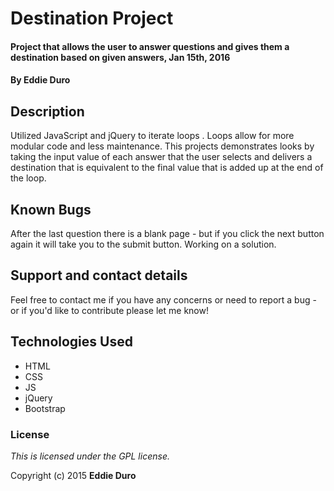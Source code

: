 # Destination Project

#### Project that allows the user to answer questions and gives them a destination based on given answers, Jan 15th, 2016

#### By Eddie Duro

## Description

Utilized JavaScript and jQuery to iterate loops . Loops allow for more modular code and less maintenance. This projects demonstrates looks by taking the input value of each answer that the user selects and delivers a destination that is equivalent to the final value that is added up at the end of the loop.


## Known Bugs

After the last question there is a blank page - but if you click the next button again it will take you to the submit button. Working on a solution.

## Support and contact details

Feel free to contact me if you have any concerns or need to report a bug - or if you'd like to contribute please let me know!

## Technologies Used

* HTML
* CSS
* JS
* jQuery
* Bootstrap


### License

*This is licensed under the GPL license.*

Copyright (c) 2015 **Eddie Duro**
